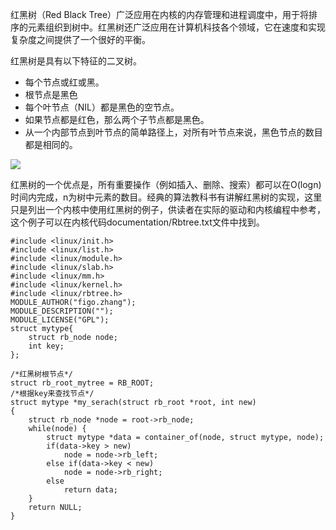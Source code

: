 红黑树（Red Black Tree）广泛应用在内核的内存管理和进程调度中，用于将排序的元素组织到树中。红黑树还广泛应用在计算机科技各个领域，它在速度和实现复杂度之间提供了一个很好的平衡。

红黑树是具有以下特征的二叉树。

- 每个节点或红或黑。
- 根节点是黑色
- 每个叶节点（NIL）都是黑色的空节点。
- 如果节点都是红色，那么两个子节点都是黑色。
- 从一个内部节点到叶节点的简单路径上，对所有叶节点来说，黑色节点的数目都是相同的。

![](https://pics2.baidu.com/feed/9c16fdfaaf51f3dee282f3b0d5338b1a3b297910.jpeg?token=688231dd889578f2531511d424902834&s=03A6782285B665A146D908E200005032)

红黑树的一个优点是，所有重要操作（例如插入、删除、搜索）都可以在O(logn)时间内完成，n为树中元素的数目。经典的算法教科书有讲解红黑树的实现，这里只是列出一个内核中使用红黑树的例子，供读者在实际的驱动和内核编程中参考，这个例子可以在内核代码documentation/Rbtree.txt文件中找到。

```
#include <linux/init.h>
#include <linux/list.h>
#include <linux/module.h>
#include <linux/slab.h>
#include <linux/mm.h>
#include <linux/kernel.h>
#include <linux/rbtree.h>
MODULE_AUTHOR("figo.zhang");
MODULE_DESCRIPTION("");
MODULE_LICENSE("GPL");
struct mytype{
	struct rb_node node;
	int key;
};

/*红黑树根节点*/
struct rb_root_mytree = RB_ROOT;
/*根据key来查找节点*/
struct mytype *my_serach(struct rb_root *root, int new)
{
	struct rb_node *node = root->rb_node;
	while(node) {
		struct mytype *data = container_of(node, struct mytype, node);
		if(data->key > new)
			node = node->rb_left;
		else if(data->key < new)
			node = node->rb_right;
		else
			return data;
	}
	return NULL;
}
```

